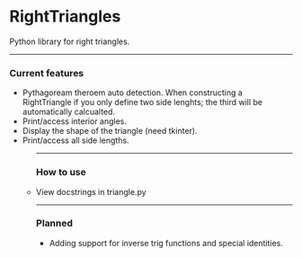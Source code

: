 # RightTriangles
Python library for right triangles.

<hr>
<h3>Current features</h3>

  <ul>
   <li>Pythagoream theroem auto detection. When constructing a RightTriangle if you only define two side lenghts; the third will be automatically calcualted.</li>      
   <li>Print/access interior angles.</li>
   <li>Display the shape of the triangle (need tkinter).</li>
   <li>Print/access all side lengths.</li>
  <ul>
<hr>
<h3>How to use</h3>
<li>View docstrings in triangle.py</li>
<hr>
<h3> Planned </h3>
<ul>
  
  <li>Adding support for inverse trig functions and special identities.</li>
  
<ul>
